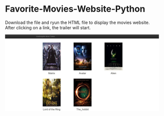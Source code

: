 # Favorite-Movies-Website-Python

Download the file and ryun the HTML file to display the movies website. After clicking on a link, the trailer will start. 


![Figure 1-1](https://github.com/OuedraogoAbdoul/Favorite-Movies-Website-Python/blob/master/ScreenShop.JPG "Figure 1-1")
